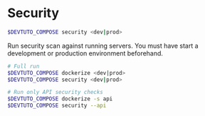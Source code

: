 # Security


```bash
$DEVTUTO_COMPOSE security <dev|prod>
```
Run security scan against running servers.
You must have start a development or production environment beforehand.

```bash
# Full run
$DEVTUTO_COMPOSE dockerize <dev|prod>
$DEVTUTO_COMPOSE security <dev|prod>

# Run only API security checks
$DEVTUTO_COMPOSE dockerize -s api
$DEVTUTO_COMPOSE security --api
```